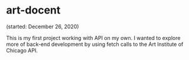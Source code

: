 # art-docent
(started: December 26, 2020)

This is my first project working with API on my own. I wanted to explore more of back-end development by using fetch calls to the Art Institute of Chicago API.
